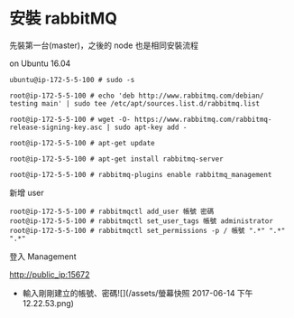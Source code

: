 # 安裝 rabbitMQ

先裝第一台\(master\)，之後的 node 也是相同安裝流程

on Ubuntu 16.04

```
ubuntu@ip-172-5-5-100 # sudo -s

root@ip-172-5-5-100 # echo 'deb http://www.rabbitmq.com/debian/ testing main' | sudo tee /etc/apt/sources.list.d/rabbitmq.list

root@ip-172-5-5-100 # wget -O- https://www.rabbitmq.com/rabbitmq-release-signing-key.asc | sudo apt-key add -

root@ip-172-5-5-100 # apt-get update

root@ip-172-5-5-100 # apt-get install rabbitmq-server

root@ip-172-5-5-100 # rabbitmq-plugins enable rabbitmq_management
```

新增 user

```
root@ip-172-5-5-100 # rabbitmqctl add_user 帳號 密碼
root@ip-172-5-5-100 # rabbitmqctl set_user_tags 帳號 administrator
root@ip-172-5-5-100 # rabbitmqctl set_permissions -p / 帳號 ".*" ".*" ".*"
```

登入 Management

[http://public\_ip:15672](http://public_ip:15672)

* 輸入剛剛建立的帳號、密碼![](/assets/螢幕快照 2017-06-14 下午12.22.53.png)




